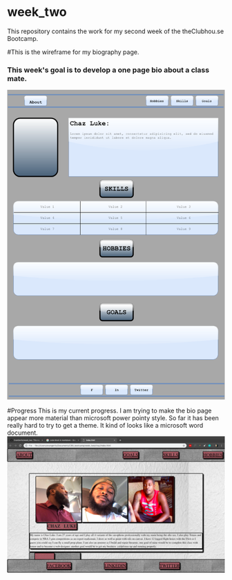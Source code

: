 # week_two
This repository contains the work for my second week of the theClubhou.se Bootcamp.

#This is the wireframe for my biography page.
### This week's goal is to develop a one page bio about a class mate.
![alt text](chaz/Chaz_biography.png)

#Progress 
This is my current progress. I am trying to make the bio page appear more material than microsoft power pointy style. So far it has been really hard to try to get a theme. It kind of looks like a microsoft word document.
![alt text](chaz/microsoftword.png)

